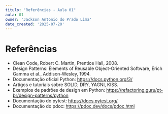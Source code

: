 ```yaml
---
titulo: "Referências - Aula 01"
aula: 01
owner: 'Jackson Antonio do Prado Lima'
date_created: '2025-07-20'
---
```


# Referências

- Clean Code, Robert C. Martin, Prentice Hall, 2008.
- Design Patterns: Elements of Reusable Object-Oriented Software, Erich Gamma et al., Addison-Wesley, 1994.
- Documentação oficial Python: https://docs.python.org/3/
- Artigos e tutoriais sobre SOLID, DRY, YAGNI, KISS.
- Exemplos de padrões de design em Python: https://refactoring.guru/pt-br/design-patterns/python
- Documentação do pytest: https://docs.pytest.org/
- Documentação do pdoc: https://pdoc.dev/docs/pdoc.html
